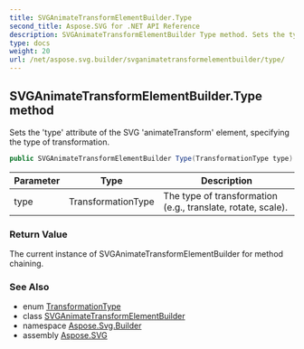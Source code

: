 ```yaml
---
title: SVGAnimateTransformElementBuilder.Type
second_title: Aspose.SVG for .NET API Reference
description: SVGAnimateTransformElementBuilder Type method. Sets the type attribute of the SVG animateTransform element specifying the type of transformation
type: docs
weight: 20
url: /net/aspose.svg.builder/svganimatetransformelementbuilder/type/
---
```

## SVGAnimateTransformElementBuilder.Type method

Sets the 'type' attribute of the SVG 'animateTransform' element, specifying the type of transformation.

```csharp
public SVGAnimateTransformElementBuilder Type(TransformationType type)
```

| Parameter | Type | Description |
| --- | --- | --- |
| type | TransformationType | The type of transformation (e.g., translate, rotate, scale). |

### Return Value

The current instance of SVGAnimateTransformElementBuilder for method chaining.

### See Also

* enum [TransformationType](../../transformationtype/)
* class [SVGAnimateTransformElementBuilder](../)
* namespace [Aspose.Svg.Builder](../../../aspose.svg.builder/)
* assembly [Aspose.SVG](../../../)

